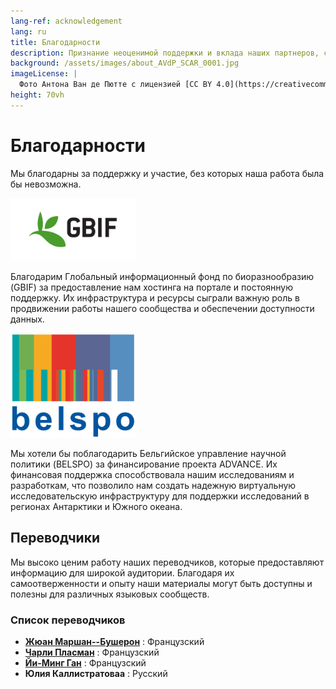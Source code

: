```yaml
---
lang-ref: acknowledgement
lang: ru
title: Благодарности
description: Признание неоценимой поддержки и вклада наших партнеров, сотрудников, волонтеров и спонсоров.
background: /assets/images/about_AVdP_SCAR_0001.jpg
imageLicense: |
  Фото Антона Ван де Пютте с лицензией [CC BY 4.0](https://creativecommons.org/licenses/by/4.0/)
height: 70vh
---
```


# Благодарности

Мы благодарны за поддержку и участие, без которых наша работа была бы невозможна.

<img src="/assets/images/logo/gbif-standard-logo-green.png" alt="GBIF logo" width="200">

Благодарим Глобальный информационный фонд по биоразнообразию (GBIF) за предоставление нам хостинга на портале и постоянную поддержку. Их инфраструктура и ресурсы сыграли важную роль в продвижении работы нашего сообщества и обеспечении доступности данных.

<img src="/assets/images/logo/belspo.jpg" alt="BELSPO logo" width="200">

Мы хотели бы поблагодарить Бельгийское управление научной политики (BELSPO) за финансирование проекта ADVANCE. Их финансовая поддержка способствовала нашим исследованиям и разработкам, что позволило нам создать надежную виртуальную исследовательскую инфраструктуру для поддержки исследований в регионах Антарктики и Южного океана.

## Переводчики

Мы высоко ценим работу наших переводчиков, которые предоставляют информацию для широкой аудитории. Благодаря их самоотверженности и опыту наши материалы могут быть доступны и полезны для различных языковых сообществ.

### Список переводчиков

- **[Жюан Маршан--Бушерон](https://orcid.org/0009-0004-3688-874X)** : Французский
- **[Чарли Пласман](https://orcid.org/0009-0007-7519-7417)** : Французский
- **[Йи-Минг Ган](https://orcid.org/0000-0001-7087-2646)** : Французский
- **Юлия Каллистратоваa** : Русский

